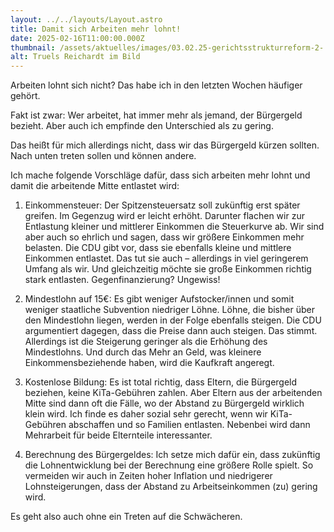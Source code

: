 ```yaml
---
layout: ../../layouts/Layout.astro
title: Damit sich Arbeiten mehr lohnt!
date: 2025-02-16T11:00:00.000Z
thumbnail: /assets/aktuelles/images/03.02.25-gerichtsstrukturreform-2-.png
alt: Truels Reichardt im Bild
---
```

Arbeiten lohnt sich nicht? Das habe ich in den letzten Wochen häufiger gehört.

Fakt ist zwar: Wer arbeitet, hat immer mehr als jemand,
der Bürgergeld bezieht. Aber auch ich empfinde den Unterschied als zu gering.


Das heißt für mich allerdings nicht, dass wir das Bürgergeld kürzen sollten. Nach unten treten
sollen und können andere.

Ich mache folgende Vorschläge dafür, dass sich arbeiten mehr lohnt und damit die arbeitende Mitte
entlastet wird:

1. Einkommensteuer: Der
Spitzensteuersatz soll zukünftig erst später greifen. Im Gegenzug wird er
leicht erhöht. Darunter flachen wir zur Entlastung kleiner und mittlerer
Einkommen die Steuerkurve ab. Wir sind aber auch so ehrlich und sagen, dass wir
größere Einkommen mehr belasten. Die CDU gibt vor, dass sie ebenfalls kleine
und mittlere Einkommen entlastet. Das tut sie auch – allerdings in viel
geringerem Umfang als wir. Und gleichzeitig möchte sie große Einkommen richtig
stark entlasten. Gegenfinanzierung? Ungewiss!

2. Mindestlohn auf 15€: Es gibt
weniger Aufstocker/innen und somit weniger staatliche Subvention niedriger
Löhne. Löhne, die bisher über den Mindestlohn liegen, werden in der Folge
ebenfalls steigen. Die CDU argumentiert dagegen, dass die Preise dann auch steigen.
Das stimmt. Allerdings ist die Steigerung geringer als die Erhöhung des
Mindestlohns. Und durch das Mehr an Geld, was kleinere Einkommensbeziehende
haben, wird die Kaufkraft angeregt.





3. Kostenlose Bildung: Es ist
total richtig, dass Eltern, die Bürgergeld beziehen, keine KiTa-Gebühren
zahlen. Aber Eltern aus der arbeitenden Mitte sind dann oft die Fälle, wo der
Abstand zu Bürgergeld wirklich klein wird. Ich finde es daher sozial sehr gerecht,
wenn wir KiTa-Gebühren abschaffen und so Familien entlasten. Nebenbei wird dann
Mehrarbeit für beide Elternteile interessanter.





4. Berechnung des Bürgergeldes:
Ich setze mich dafür ein, dass zukünftig die Lohnentwicklung bei der Berechnung
eine größere Rolle spielt. So vermeiden wir auch in Zeiten hoher Inflation und
niedrigerer Lohnsteigerungen, dass der Abstand zu Arbeitseinkommen (zu) gering
wird.


Es geht also auch ohne ein Treten auf die Schwächeren.
